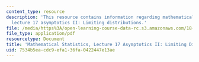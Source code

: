 ```yaml
---
content_type: resource
description: 'This resource contains information regarding mathematical statistics,
  lecture 17 asymptotics II: Limiting distributions.'
file: /media/https%3A/open-learning-course-data-rc.s3.amazonaws.com/18-655-mathematical-statistics-spring-2016/7534b5eacdc9efa136fa0422447e13ae_MIT18_655S16_LecNote17.pdf
file_type: application/pdf
resourcetype: Document
title: 'Mathematical Statistics, Lecture 17 Asymptotics II: Limiting Distributions'
uid: 7534b5ea-cdc9-efa1-36fa-0422447e13ae
---
```

